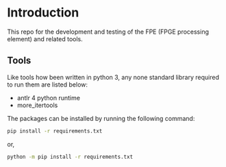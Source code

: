 # Introduction

This repo for the development and testing of the FPE (FPGE processing element) and related tools.

## Tools

Like tools how been written in python 3, any none standard library required to run them are listed below:

* antlr 4 python runtime
* more_itertools

The packages can be installed by running the following command:

```bash
pip install -r requirements.txt
```
or,
```bash
python -m pip install -r requirements.txt
```
